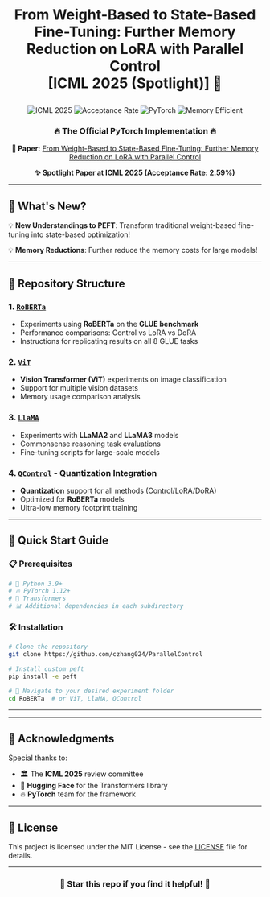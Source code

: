 <h1 align="center">
    <p> From Weight-Based to State-Based Fine-Tuning: Further Memory Reduction on
LoRA with Parallel Control <br> 
    [ICML 2025 (Spotlight)] 🌟</p>
</h1>

<div align="center">
  <img src="https://img.shields.io/badge/ICML-2025-red?style=for-the-badge&logo=arxiv" alt="ICML 2025">
  <img src="https://img.shields.io/badge/Spotlight-2.59%25-gold?style=for-the-badge" alt="Acceptance Rate">
  <img src="https://img.shields.io/badge/PyTorch-EE4C2C?style=for-the-badge&logo=pytorch&logoColor=white" alt="PyTorch">
  <img src="https://img.shields.io/badge/Memory-Efficient-green?style=for-the-badge" alt="Memory Efficient">
</div>

<div align="center">
  <h3>🔥 The Official PyTorch Implementation 🔥</h3>
  <p><strong>📄 Paper:</strong> <a href="TBD">From Weight-Based to State-Based Fine-Tuning: Further Memory Reduction on LoRA with Parallel Control</a></p>
  <p><strong>✨ Spotlight Paper at ICML 2025 (Acceptance Rate: 2.59%)</strong></p>
</div>

---

## 🎯 What's New?

💡 **New Understandings to PEFT**: Transform traditional weight-based fine-tuning into state-based optimization!

💡 **Memory Reductions**: Further reduce the memory costs for large models!

---

## 📁 Repository Structure

### 1. [`RoBERTa`](./RoBERTa/)
- Experiments using **RoBERTa** on the **GLUE benchmark**
- Performance comparisons: Control vs LoRA vs DoRA
- Instructions for replicating results on all 8 GLUE tasks


### 2. [`ViT`](./ViT/) 
- **Vision Transformer (ViT)** experiments on image classification
- Support for multiple vision datasets
- Memory usage comparison analysis


### 3. [`LlaMA`](./LlaMA/) 
- Experiments with **LLaMA2** and **LLaMA3** models
- Commonsense reasoning task evaluations
- Fine-tuning scripts for large-scale models


### 4. [`QControl`](./QControl/) - Quantization Integration
- **Quantization** support for all methods (Control/LoRA/DoRA)
- Optimized for **RoBERTa** models
- Ultra-low memory footprint training



---

## 🚀 Quick Start Guide

### 📋 Prerequisites
```bash
# 🐍 Python 3.9+
# 🔥 PyTorch 1.12+
# 🤗 Transformers
# 📊 Additional dependencies in each subdirectory
```

### 🛠️ Installation
```bash
# Clone the repository
git clone https://github.com/czhang024/ParallelControl

# Install custom peft
pip install -e peft

# 📂 Navigate to your desired experiment folder
cd RoBERTa  # or ViT, LlaMA, QControl
```

---

<!-- ## 📚 Citation

If you use this work in your research, please cite our paper:

```bibtex
@inproceedings{your2025memory,
  title={From Weight-Based to State-Based Fine-Tuning: Further Memory Reduction on LoRA with Parallel Control},
  author={Your Name and Co-authors},
  booktitle={International Conference on Machine Learning (ICML)},
  year={2025},
  note={Spotlight Paper, Acceptance Rate: 2.59\%}
}
``` -->

---

## 🙏 Acknowledgments

Special thanks to:
- 🏛️ The **ICML 2025** review committee
- 🤗 **Hugging Face** for the Transformers library
- 🔥 **PyTorch** team for the framework

---

## 📄 License

This project is licensed under the MIT License - see the [LICENSE](LICENSE) file for details.

---

<div align="center">
  <h3>🌟 Star this repo if you find it helpful! 🌟</h3>
</div>
